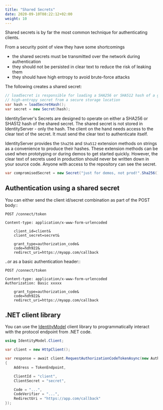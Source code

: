 ```yaml
---
title: "Shared Secrets"
date: 2020-09-10T08:22:12+02:00
weight: 10
---
```


Shared secrets is by far the most common technique for authenticating clients.

From a security point of view they have some shortcomings

* the shared secrets must be transmitted over the network during authentication
* they should not be persisted in clear text to reduce the risk of leaking them
* they should have high entropy to avoid brute-force attacks

The following creates a shared secret:

```cs
// loadSecret is responsible for loading a SHA256 or SHA512 hash of a good,
// high-entropy secret from a secure storage location
var hash = loadSecretHash(); 
var secret = new Secret(hash);
```

IdentityServer's Secrets are designed to operate on either a SHA256 or SHA512
hash of the shared secret. The shared secret is not stored in IdentityServer - 
only the hash. The client on the hand needs access to the clear text of the 
secret. It must send the clear text to authenticate itself.

IdentityServer provides the `Sha256` and `Sha512` extension methods on strings
as a convenience to produce their hashes. These extension methods can be used
when prototyping or during demos to get started quickly. However, the clear text
of secrets used in production should never be written down in your source code.
Anyone with access to the repository can see the secret.

```cs
var compromisedSecret = new Secret("just for demos, not prod!".Sha256());
```

## Authentication using a shared secret
You can either send the client id/secret combination as part of the POST body::

```
POST /connect/token

Content-type: application/x-www-form-urlencoded

    client_id=client&
    client_secret=secret&

    grant_type=authorization_code&
    code=hdh922&
    redirect_uri=https://myapp.com/callback
```

..or as a basic authentication header::

```
POST /connect/token

Content-type: application/x-www-form-urlencoded
Authorization: Basic xxxxx

    grant_type=authorization_code&
    code=hdh922&
    redirect_uri=https://myapp.com/callback
```

## .NET client library
You can use the [IdentityModel](https://identitymodel.readthedocs.io) client library to programmatically interact with the protocol endpoint from .NET code.

```cs
using IdentityModel.Client;

var client = new HttpClient();

var response = await client.RequestAuthorizationCodeTokenAsync(new AuthorizationCodeTokenRequest
{
    Address = TokenEndpoint,

    ClientId = "client",
    ClientSecret = "secret",

    Code = "...",
    CodeVerifier = "...",
    RedirectUri = "https://app.com/callback"
});
